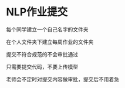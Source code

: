 # NLP作业提交

每个同学建立一个自己名字的文件夹

在个人文件夹下建立每周作业的文件夹

提交不符合规范的不会审批通过

只需要提交代码，不要上传模型

老师会不定时对提交内容做审批，提交后不用着急
